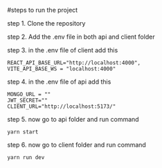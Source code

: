 #steps to run the project

step 1. Clone the repository

step 2. Add the .env file  in both api and client folder

step 3. in the .env file of client add this 
```
REACT_API_BASE_URL="http://localhost:4000",
VITE_API_BASE_WS = "localhost:4000"
```

step 4. in the .env file of api add this

```
MONGO_URL = ""
JWT_SECRET=""
CLIENT_URL="http://localhost:5173/"
```

step 5. now go to api folder and run command 
```
yarn start
```

step 6. now go to client folder and run command
```
yarn run dev
```

